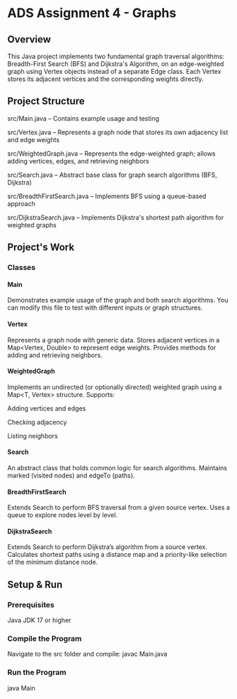 # ADS Assignment 4 - Graphs

## Overview
This Java project implements two fundamental graph traversal algorithms: Breadth-First Search (BFS) and Dijkstra's Algorithm, on an edge-weighted graph using Vertex objects instead of a separate Edge class. Each Vertex stores its adjacent vertices and the corresponding weights directly. 

## Project Structure
src/Main.java – Contains example usage and testing

src/Vertex.java – Represents a graph node that stores its own adjacency list and edge weights

src/WeightedGraph.java – Represents the edge-weighted graph; allows adding vertices, edges, and retrieving neighbors

src/Search.java – Abstract base class for graph search algorithms (BFS, Dijkstra)

src/BreadthFirstSearch.java – Implements BFS using a queue-based approach

src/DijkstraSearch.java – Implements Dijkstra's shortest path algorithm for weighted graphs

## Project's Work

### Classes
#### Main
Demonstrates example usage of the graph and both search algorithms. You can modify this file to test with different inputs or graph structures.

#### Vertex
Represents a graph node with generic data. Stores adjacent vertices in a Map<Vertex, Double> to represent edge weights. Provides methods for adding and retrieving neighbors.

#### WeightedGraph
Implements an undirected (or optionally directed) weighted graph using a Map<T, Vertex<T>> structure. Supports:

Adding vertices and edges

Checking adjacency

Listing neighbors

#### Search
An abstract class that holds common logic for search algorithms. Maintains marked (visited nodes) and edgeTo (paths).

#### BreadthFirstSearch
Extends Search to perform BFS traversal from a given source vertex. Uses a queue to explore nodes level by level.

#### DijkstraSearch
Extends Search to perform Dijkstra’s algorithm from a source vertex. Calculates shortest paths using a distance map and a priority-like selection of the minimum distance node.

## Setup & Run

### Prerequisites
Java JDK 17 or higher

### Compile the Program
Navigate to the src folder and compile:
javac Main.java

### Run the Program

java Main
